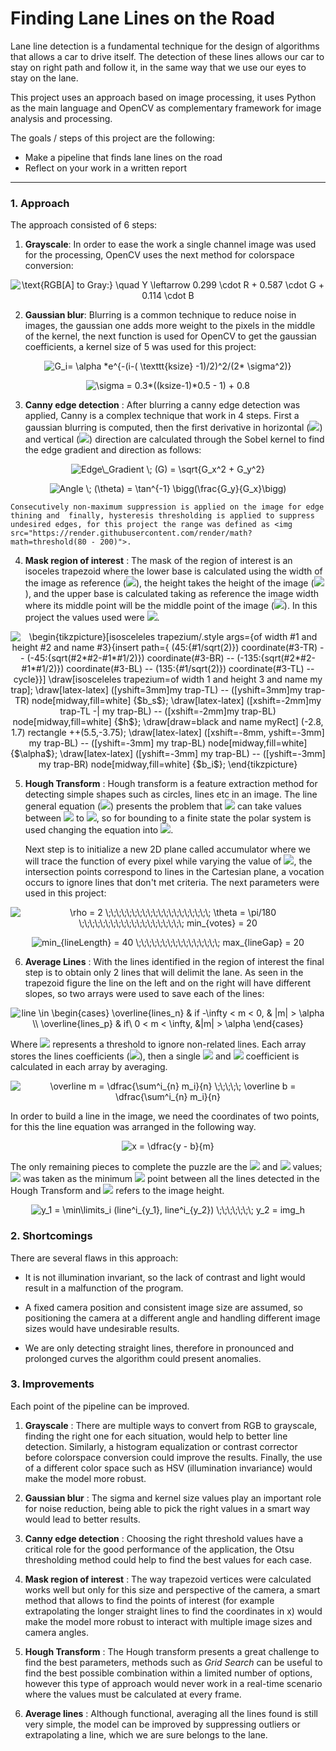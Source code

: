 # **Finding Lane Lines on the Road** 

Lane line detection is a fundamental technique for the design of algorithms that allows a car to drive itself. The detection of these lines allows our car to stay on right path and follow it, in the same way that we use our eyes to stay on the lane.

This project uses an approach based on image processing, it uses Python as the main language and OpenCV as complementary framework for image analysis and processing.

The goals / steps of this project are the following:
* Make a pipeline that finds lane lines on the road
* Reflect on your work in a written report
---

### 1. Approach

The approach consisted of 6 steps:

1. **Grayscale**:	In order to ease the work a single channel image was used for the processing, OpenCV uses the next method for colorspace conversion: 

<p align="center" style="text-align: center;"><img align="center" src="https://tex.s2cms.ru/svg/%0A%5Ctext%7BRGB%5BA%5D%20to%20Gray%3A%7D%20%5Cquad%20Y%20%5Cleftarrow%200.299%20%5Ccdot%20R%20%2B%200.587%20%5Ccdot%20G%20%2B%200.114%20%5Ccdot%20B%0A" alt="
\text{RGB[A] to Gray:} \quad Y \leftarrow 0.299 \cdot R + 0.587 \cdot G + 0.114 \cdot B
" /></p>
	
2. **Gaussian blur**: Blurring is a common technique to reduce noise in images, the gaussian one adds more weight to the pixels in the middle of the kernel, the next function is used for OpenCV to get the gaussian coefficients, a kernel size of 5 was used for this project:

<p align="center" style="text-align: center;"><img align="center" src="https://tex.s2cms.ru/svg/%0AG_i%3D%20%5Calpha%20*e%5E%7B-(i-(%20%5Ctexttt%7Bksize%7D%20-1)%2F2)%5E2%2F(2*%20%5Csigma%5E2)%7D%0A" alt="
G_i= \alpha *e^{-(i-( \texttt{ksize} -1)/2)^2/(2* \sigma^2)}
" /></p>

<p align="center" style="text-align: center;"><img align="center" src="https://tex.s2cms.ru/svg/%0A%5Csigma%20%3D%200.3*((ksize-1)*0.5%20-%201)%20%2B%200.8%0A" alt="
\sigma = 0.3*((ksize-1)*0.5 - 1) + 0.8
" /></p>
	
3. **Canny edge detection** : After blurring a canny edge detection was applied, Canny is a complex technique that work in 4 steps. First a gaussian blurring is computed, then the first derivative in horizontal (<img src="https://render.githubusercontent.com/render/math?math=G_x">) and vertical (<img src="https://render.githubusercontent.com/render/math?math=G_y">) direction are calculated through the Sobel kernel to find the edge gradient and direction as follows:

<p align="center" style="text-align: center;"><img align="center" src="https://tex.s2cms.ru/svg/%0AEdge%5C_Gradient%20%5C%3B%20(G)%20%3D%20%5Csqrt%7BG_x%5E2%20%2B%20G_y%5E2%7D%0A" alt="
Edge\_Gradient \; (G) = \sqrt{G_x^2 + G_y^2}
" /></p>

<p align="center" style="text-align: center;"><img align="center" src="https://tex.s2cms.ru/svg/%0AAngle%20%5C%3B%20(%5Ctheta)%20%3D%20%5Ctan%5E%7B-1%7D%20%5Cbigg(%5Cfrac%7BG_y%7D%7BG_x%7D%5Cbigg)%0A" alt="
Angle \; (\theta) = \tan^{-1} \bigg(\frac{G_y}{G_x}\bigg)
" /></p>
	
	Consecutively non-maximum suppression is applied on the image for edge thining and  finally, hysteresis thresholding is applied to suppress undesired edges, for this project the range was defined as <img src="https://render.githubusercontent.com/render/math?math=threshold(80 - 200)">.

4. **Mask region of interest** : The mask of the region of interest is an isoceles trapezoid where the lower base is calculated using the width of the image as reference (<img src="https://render.githubusercontent.com/render/math?math=b_i = img_w * 2\alpha">), the height takes the height of the image (<img src="https://render.githubusercontent.com/render/math?math=img_h * \beta">), and the upper base is calculated taking as reference the image width where its middle point will be the middle point of the image (<img src="https://render.githubusercontent.com/render/math?math=b_s = img_w * 2\lambda">). In this project the values used were <img src="https://render.githubusercontent.com/render/math?math=\alpha =0.1\,, \beta = 0.6\,, \lambda = 0.1">.

<p align="center" style="text-align: center;"><img align="center" src="https://tex.s2cms.ru/svg/%0A%5Cbegin%7Btikzpicture%7D%5Bisosceleles%20trapezium%2F.style%20args%3D%7Bof%20width%20%231%20and%20height%20%232%0Aand%20name%20%233%7D%7Binsert%20path%3D%7B%0A(45%3A%7B%231%2Fsqrt(2)%7D)%20coordinate(%233-TR)%20--%20(-45%3A%7Bsqrt(%232*%232-%231*%231%2F2)%7D)%20coordinate(%233-BR)%20%0A--%20(-135%3A%7Bsqrt(%232*%232-%231*%231%2F2)%7D)%20coordinate(%233-BL)%20--%20(135%3A%7B%231%2Fsqrt(2)%7D)%20coordinate(%233-TL)%20--%20cycle%7D%7D%5D%0A%5Cdraw%5Bisosceleles%20trapezium%3Dof%20width%201%20and%20height%203%20and%20name%20my%20trap%5D%3B%0A%5Cdraw%5Blatex-latex%5D%20(%5Byshift%3D3mm%5Dmy%20trap-TL)%20--%20(%5Byshift%3D3mm%5Dmy%20trap-TR)%0Anode%5Bmidway%2Cfill%3Dwhite%5D%20%7B%24b_s%24%7D%3B%0A%5Cdraw%5Blatex-latex%5D%20(%5Bxshift%3D-2mm%5Dmy%20trap-TL%20-%7C%20my%20trap-BL)%20--%20%0A(%5Bxshift%3D-2mm%5Dmy%20trap-BL)%20node%5Bmidway%2Cfill%3Dwhite%5D%20%7B%24h%24%7D%3B%0A%5Cdraw%5Bdraw%3Dblack%20and%20name%20myRect%5D%20(-2.8%2C%201.7)%20rectangle%20%2B%2B(5.5%2C-3.75)%3B%0A%5Cdraw%5Blatex-latex%5D%20(%5Bxshift%3D-8mm%2C%20yshift%3D-3mm%5D%20my%20trap-BL)%20--%20(%5Byshift%3D-3mm%5D%20my%20trap-BL)%0Anode%5Bmidway%2Cfill%3Dwhite%5D%20%7B%24%5Calpha%24%7D%3B%0A%5Cdraw%5Blatex-latex%5D%20(%5Byshift%3D-3mm%5D%20my%20trap-BL)%20--%20(%5Byshift%3D-3mm%5D%20my%20trap-BR)%0Anode%5Bmidway%2Cfill%3Dwhite%5D%20%7B%24b_i%24%7D%3B%0A%5Cend%7Btikzpicture%7D%0A" alt="
\begin{tikzpicture}[isosceleles trapezium/.style args={of width #1 and height #2
and name #3}{insert path={
(45:{#1/sqrt(2)}) coordinate(#3-TR) -- (-45:{sqrt(#2*#2-#1*#1/2)}) coordinate(#3-BR) 
-- (-135:{sqrt(#2*#2-#1*#1/2)}) coordinate(#3-BL) -- (135:{#1/sqrt(2)}) coordinate(#3-TL) -- cycle}}]
\draw[isosceleles trapezium=of width 1 and height 3 and name my trap];
\draw[latex-latex] ([yshift=3mm]my trap-TL) -- ([yshift=3mm]my trap-TR)
node[midway,fill=white] {$b_s$};
\draw[latex-latex] ([xshift=-2mm]my trap-TL -| my trap-BL) -- 
([xshift=-2mm]my trap-BL) node[midway,fill=white] {$h$};
\draw[draw=black and name myRect] (-2.8, 1.7) rectangle ++(5.5,-3.75);
\draw[latex-latex] ([xshift=-8mm, yshift=-3mm] my trap-BL) -- ([yshift=-3mm] my trap-BL)
node[midway,fill=white] {$\alpha$};
\draw[latex-latex] ([yshift=-3mm] my trap-BL) -- ([yshift=-3mm] my trap-BR)
node[midway,fill=white] {$b_i$};
\end{tikzpicture}
" /></p>

5. **Hough Transform** : Hough transform is a feature extraction method for detecting simple shapes such as circles, lines etc in an image. The line general equation (<img src="https://render.githubusercontent.com/render/math?math=y = mx %2B b">) presents the problem that <img src="https://render.githubusercontent.com/render/math?math=m"> can take values between <img src="https://render.githubusercontent.com/render/math?math=-\infty"> to <img src="https://render.githubusercontent.com/render/math?math=\infty">, so for bounding to a finite state the polar system is used changing the equation into <img src="https://render.githubusercontent.com/render/math?math=\rho = x cos(\theta) %2B y sin(\theta)">.

	Next step is to initialize a new 2D plane called accumulator where we will trace the function of every pixel while varying the value of <img src="https://render.githubusercontent.com/render/math?math=\theta">, the intersection points correspond to lines in the Cartesian plane, a vocation occurs to ignore lines that don't met criteria. The next parameters were used in this project:

<p align="center" style="text-align: center;"><img align="center" src="https://tex.s2cms.ru/svg/%0A%5Crho%20%3D%202%20%0A%09%20%20%5C%3B%5C%3B%5C%3B%5C%3B%5C%3B%5C%3B%5C%3B%5C%3B%5C%3B%5C%3B%5C%3B%5C%3B%5C%3B%5C%3B%5C%3B%5C%3B%5C%3B%5C%3B%5C%3B%5C%3B%20%0A%09%20%20%5Ctheta%20%3D%20%5Cpi%2F180%20%0A%09%20%20%5C%3B%5C%3B%5C%3B%5C%3B%5C%3B%5C%3B%5C%3B%5C%3B%5C%3B%5C%3B%5C%3B%5C%3B%5C%3B%5C%3B%5C%3B%5C%3B%5C%3B%5C%3B%5C%3B%5C%3B%20%20%0A%09%20%20min_%7Bvotes%7D%20%3D%2020%0A" alt="
\rho = 2 
	  \;\;\;\;\;\;\;\;\;\;\;\;\;\;\;\;\;\;\;\; 
	  \theta = \pi/180 
	  \;\;\;\;\;\;\;\;\;\;\;\;\;\;\;\;\;\;\;\;  
	  min_{votes} = 20
" /></p>
	  
<p align="center" style="text-align: center;"><img align="center" src="https://tex.s2cms.ru/svg/%0Amin_%7BlineLength%7D%20%3D%2040%20%0A%09%09%5C%3B%5C%3B%5C%3B%5C%3B%5C%3B%5C%3B%5C%3B%5C%3B%5C%3B%5C%3B%5C%3B%5C%3B%5C%3B%5C%3B%5C%3B%5C%3B%20%20%0A%09%09max_%7BlineGap%7D%20%3D%2020%0A" alt="
min_{lineLength} = 40 
		\;\;\;\;\;\;\;\;\;\;\;\;\;\;\;\;  
		max_{lineGap} = 20
" /></p>
	
6. **Average Lines** : With the lines identified in the region of interest the final step is to obtain only 2 lines that will delimit the lane. As seen in the trapezoid figure the line on the left and on the right will have different slopes, so two arrays were used to save each of the lines:

<p align="center" style="text-align: center;"><img align="center" src="https://tex.s2cms.ru/svg/%0Aline%20%5Cin%20%0A%09%5Cbegin%7Bcases%7D%0A%09%5Coverline%7Blines_n%7D%20%26%20if%20-%5Cinfty%20%3C%20m%20%3C%200%2C%20%26%20%7Cm%7C%20%3E%20%5Calpha%20%5C%5C%0A%09%5Coverline%7Blines_p%7D%20%26%20if%5C%20%200%20%3C%20m%20%3C%20%5Cinfty%2C%20%26%7Cm%7C%20%3E%20%5Calpha%0A%09%5Cend%7Bcases%7D%0A" alt="
line \in 
	\begin{cases}
	\overline{lines_n} &amp; if -\infty &lt; m &lt; 0, &amp; |m| &gt; \alpha \\
	\overline{lines_p} &amp; if\  0 &lt; m &lt; \infty, &amp;|m| &gt; \alpha
	\end{cases}
" /></p>

Where <img src="https://render.githubusercontent.com/render/math?math=\alpha"> represents a threshold to ignore non-related lines. Each array stores the lines coefficients (<img src="https://render.githubusercontent.com/render/math?math=m, b">), then a single <img src="https://render.githubusercontent.com/render/math?math=m"> and <img src="https://render.githubusercontent.com/render/math?math=b"> coefficient is calculated in each array by averaging.

<p align="center" style="text-align: center;"><img align="center" src="https://tex.s2cms.ru/svg/%0A%5Coverline%20m%20%3D%20%5Cdfrac%7B%5Csum%5Ei_%7Bn%7D%20m_i%7D%7Bn%7D%20%0A%5C%3B%5C%3B%5C%3B%5C%3B%5C%3B%0A%5Coverline%20b%20%3D%20%5Cdfrac%7B%5Csum%5Ei_%7Bn%7D%20m_i%7D%7Bn%7D%20%0A" alt="
\overline m = \dfrac{\sum^i_{n} m_i}{n} 
\;\;\;\;\;
\overline b = \dfrac{\sum^i_{n} m_i}{n} 
" /></p>

In order to build a line in the image, we need the coordinates of two points, for this the line equation was arranged in the following way. 

<p align="center" style="text-align: center;"><img align="center" src="https://tex.s2cms.ru/svg/%0Ax%20%3D%20%5Cdfrac%7By%20-%20b%7D%7Bm%7D%0A" alt="
x = \dfrac{y - b}{m}
" /></p>

The only remaining pieces to complete the puzzle are the <img src="https://render.githubusercontent.com/render/math?math=y_1"> and <img src="https://render.githubusercontent.com/render/math?math=y_2"> values; <img src="https://render.githubusercontent.com/render/math?math=y_1"> was taken as the minimum <img src="https://render.githubusercontent.com/render/math?math=y"> point between all the lines detected in the Hough Transform and <img src="https://render.githubusercontent.com/render/math?math=y_2"> refers to the image height.

<p align="center" style="text-align: center;"><img align="center" src="https://tex.s2cms.ru/svg/%0Ay_1%20%3D%20%5Cmin%5Climits_i%0A(line%5Ei_%7By_1%7D%2C%20line%5Ei_%7By_2%7D)%0A%5C%3B%5C%3B%5C%3B%5C%3B%5C%3B%5C%3B%5C%3B%0Ay_2%20%3D%20img_h%0A" alt="
y_1 = \min\limits_i
(line^i_{y_1}, line^i_{y_2})
\;\;\;\;\;\;\;
y_2 = img_h
" /></p>


### 2. Shortcomings

There are several flaws in this approach:

* It is not illumination invariant, so the lack of contrast and light would result in a malfunction of the program.

* A fixed camera position and consistent image size are assumed, so positioning the camera at a different angle and handling different image sizes would have undesirable results.

* We are only detecting straight lines, therefore in pronounced and prolonged curves the algorithm could present anomalies.


### 3. Improvements

Each point of the pipeline can be improved.

1. **Grayscale** : There are multiple ways to convert from RGB to grayscale, finding the right one for each situation, would help to better line detection. Similarly, a histogram equalization or contrast corrector before colorspace conversion could improve the results. Finally, the use of a different color space such as HSV (illumination invariance) would make the model more robust.

2. **Gaussian blur** : The sigma and kernel size values play an important role for noise reduction, being able to pick the right values in a smart way would lead to better results.

3. **Canny edge detection** : Choosing the right threshold values have a critical role for the good performance of the application, the Otsu thresholding method could help to find the best values for each case.

4. **Mask region of interest** : The way trapezoid vertices were calculated works well but only for this size and perspective of the camera, a smart method that allows to find the points of interest (for example extrapolating the longer straight lines to find the coordinates in x) would make the model more robust to interact with multiple image sizes and camera angles.

5. **Hough Transform** : The Hough transform presents a great challenge to find the best parameters, methods such as *Grid Search* can be useful to find the best possible combination within a limited number of options, however this type of approach would never work in a real-time scenario where the values must be calculated at every frame.

6. **Average lines** :  Although functional, averaging all the lines found is still very simple, the model can be improved by suppressing outliers or extrapolating a line, which we are sure belongs to the lane.
